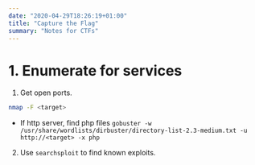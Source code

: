 ```yaml
---
date: "2020-04-29T18:26:19+01:00"
title: "Capture the Flag"
summary: "Notes for CTFs"
---
```


# 1. Enumerate for services

1. Get open ports.
```bash
nmap -F <target>
```
  * If http server, find php files `gobuster -w /usr/share/wordlists/dirbuster/directory-list-2.3-medium.txt -u http://<target> -x php`

2. Use `searchsploit` to find known exploits.
